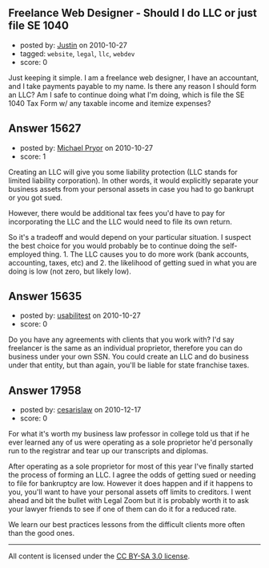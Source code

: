 ## Freelance Web Designer - Should I do LLC or just file SE 1040

- posted by: [Justin](https://stackexchange.com/users/-1/5037-justin) on 2010-10-27
- tagged: `website`, `legal`, `llc`, `webdev`
- score: 0

Just keeping it simple.  I am a freelance web designer, I have an accountant, and I take payments payable to my name.  Is there any reason I should form an LLC?  Am I safe to continue doing what I'm doing, which is file the SE 1040 Tax Form w/ any taxable income and itemize expenses?


## Answer 15627

- posted by: [Michael Pryor](https://stackexchange.com/users/-1/130-michael-pryor) on 2010-10-27
- score: 1

Creating an LLC will give you some liability protection (LLC stands for limited liability corporation).  In other words, it would explicitly separate your business assets from your personal assets in case you had to go bankrupt or you got sued.

However, there would be additional tax fees you'd have to pay for incorporating the LLC and the LLC would need to file its own return.

So it's a tradeoff and would depend on your particular situation.  I suspect the best choice for you would probably be to continue doing the self-employed thing.  1. The LLC causes you to do more work (bank accounts, accounting, taxes, etc) and 2. the likelihood of getting sued in what you are doing is low (not zero, but likely low).


## Answer 15635

- posted by: [usabilitest](https://stackexchange.com/users/-1/3024-usabilitest) on 2010-10-27
- score: 0

Do you have any agreements with clients that you work with? I'd say freelancer is the same as an individual proprietor, therefore you can do business under your own SSN. You could create an LLC and do business under that entity, but than again, you'll be liable for state franchise taxes.


## Answer 17958

- posted by: [cesarislaw](https://stackexchange.com/users/-1/6051-cesarislaw) on 2010-12-17
- score: 0

For what it's worth my business law professor in college told us that if he ever learned any of us were operating as a sole proprietor he'd personally run to the registrar and tear up our transcripts and diplomas.

After operating as a sole proprietor for most of this year I've finally started the process of forming an LLC. I agree the odds of getting sued or needing to file for bankruptcy are low. However it does happen and if it happens to you, you'll want to have your personal assets off limits to creditors. I went ahead and bit the bullet with Legal Zoom but it is probably worth it to ask your lawyer friends to see if one of them can do it for a reduced rate.

We learn our best practices lessons from the difficult clients more often than the good ones.



---

All content is licensed under the [CC BY-SA 3.0 license](https://creativecommons.org/licenses/by-sa/3.0/).
